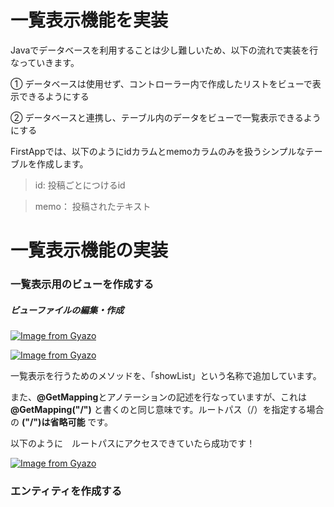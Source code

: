 # 一覧表示機能を実装

Javaでデータベースを利用することは少し難しいため、以下の流れで実装を行なっていきます。


① データベースは使用せず、コントローラー内で作成したリストをビューで表示できるようにする


② データベースと連携し、テーブル内のデータをビューで一覧表示できるようにする


FirstAppでは、以下のようにidカラムとmemoカラムのみを扱うシンプルなテーブルを作成します。
>id: 投稿ごとにつけるid

>memo：	投稿されたテキスト


# 一覧表示機能の実装


### 一覧表示用のビューを作成する
##### ビューファイルの編集・作成
[![Image from Gyazo](https://i.gyazo.com/73e8ea956f1580c3f8a9725dedc31cec.png)](https://gyazo.com/73e8ea956f1580c3f8a9725dedc31cec)

[![Image from Gyazo](https://i.gyazo.com/516ee1be545302a349aa7064af99c63f.png)](https://gyazo.com/516ee1be545302a349aa7064af99c63f)


一覧表示を行うためのメソッドを、「showList」という名称で追加しています。



また、**@GetMapping**とアノテーションの記述を行なっていますが、これは **@GetMapping("/")** と書くのと同じ意味です。ルートパス（/）を指定する場合の **("/")は省略可能** です。

以下のように　ルートパスにアクセスできていたら成功です！

[![Image from Gyazo](https://i.gyazo.com/38d72e2316c9b676bbe7d58496edd081.png)](https://gyazo.com/38d72e2316c9b676bbe7d58496edd081)

### エンティティを作成する


